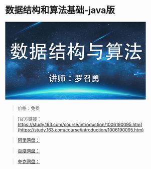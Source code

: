 # 数据结构和算法基础-java版

![img](../../../assets/study163/free/268b7e27-30eb-4afe-8b19-e07eeef687eb.png)

> 价格：免费

> [官方链接：https://study.163.com/course/introduction/1006190095.htm](https://study.163.com/course/introduction/1006190095.htm)

> [阿里网盘：]()

> [百度网盘：]()

> [夸克网盘：]()
